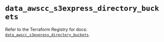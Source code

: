 # `data_awscc_s3express_directory_buckets`

Refer to the Terraform Registry for docs: [`data_awscc_s3express_directory_buckets`](https://registry.terraform.io/providers/hashicorp/awscc/0.70.0/docs/data-sources/s3express_directory_buckets).
